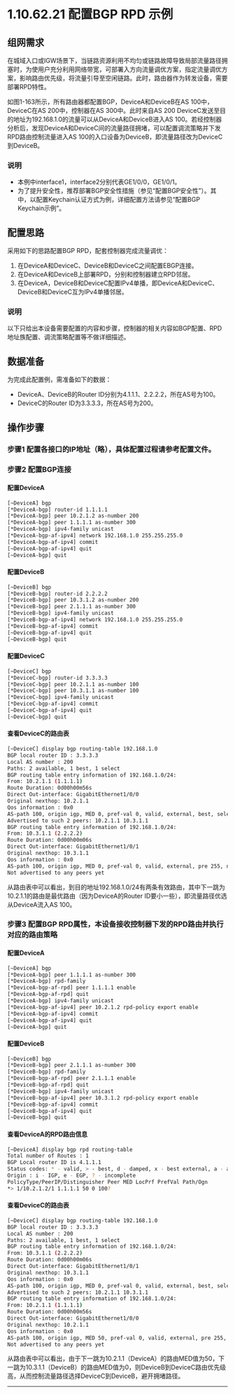 # 1.10.62.21 配置BGP RPD 示例

## 组网需求

在城域入口或IGW场景下，当链路资源利用不均匀或链路故障导致局部流量路径拥塞时，为使用户充分利用网络带宽，可部署入方向流量调优方案，指定流量调优方案，影响路由优先级，将流量引导至空闲链路。此时，路由器作为转发设备，需要部署RPD特性。

如图1-163所示，所有路由器都配置BGP，DeviceA和DeviceB在AS 100中，DeviceC在AS 200中，控制器在AS 300中。此时来自AS 200 DeviceC发送至目的地址为192.168.1.0的流量可以从DeviceA和DeviceB进入AS 100。若经控制器分析后，发现DeviceA和DeviceC间的流量路径拥堵，可以配置调流策略并下发RPD路由控制流量进入AS 100的入口设备为DeviceB，即流量路径改为DeviceC到DeviceB。

### 说明
- 本例中interface1，interface2分别代表GE1/0/0，GE1/0/1。
- 为了提升安全性，推荐部署BGP安全性措施（参见“配置BGP安全性”）。其中，以配置Keychain认证方式为例，详细配置方法请参见“配置BGP Keychain示例”。

## 配置思路

采用如下的思路配置BGP RPD，配套控制器完成流量调优：

1. 在DeviceA和DeviceC、DeviceB和DeviceC之间配置EBGP连接。
2. 在DeviceA和DeviceB上部署RPD，分别和控制器建立RPD邻居。
3. 在DeviceA，DeviceB和DeviceC配置IPv4单播，即DeviceA和DeviceC、DeviceB和DeviceC互为IPv4单播邻居。

### 说明
以下只给出本设备需要配置的内容和步骤，控制器的相关内容如BGP配置、RPD地址族配置、调流策略配置等不做详细描述。

## 数据准备

为完成此配置例，需准备如下的数据：

- DeviceA、DeviceB的Router ID分别为4.1.1.1、2.2.2.2，所在AS号为100。
- DeviceC的Router ID为3.3.3.3，所在AS号为200。

## 操作步骤

### 步骤1 配置各接口的IP地址（略），具体配置过程请参考配置文件。

### 步骤2 配置BGP连接

#### 配置DeviceA

```bash
[~DeviceA] bgp
[*DeviceA-bgp] router-id 1.1.1.1
[*DeviceA-bgp] peer 10.2.1.2 as-number 200
[*DeviceA-bgp] peer 1.1.1.1 as-number 300
[*DeviceA-bgp] ipv4-family unicast
[*DeviceA-bgp-af-ipv4] network 192.168.1.0 255.255.255.0
[*DeviceA-bgp-af-ipv4] commit
[~DeviceA-bgp-af-ipv4] quit
[~DeviceA-bgp] quit
```

#### 配置DeviceB

```bash
[~DeviceB] bgp
[*DeviceB-bgp] router-id 2.2.2.2
[*DeviceB-bgp] peer 10.3.1.2 as-number 200
[*DeviceB-bgp] peer 2.1.1.1 as-number 300
[*DeviceB-bgp] ipv4-family unicast
[*DeviceB-bgp-af-ipv4] network 192.168.1.0 255.255.255.0
[*DeviceB-bgp-af-ipv4] commit
[~DeviceB-bgp-af-ipv4] quit
[~DeviceB-bgp] quit
```

#### 配置DeviceC

```bash
[~DeviceC] bgp
[*DeviceC-bgp] router-id 3.3.3.3
[*DeviceC-bgp] peer 10.2.1.1 as-number 100
[*DeviceC-bgp] peer 10.3.1.1 as-number 100
[*DeviceC-bgp] ipv4-family unicast
[*DeviceC-bgp-af-ipv4] commit
[~DeviceC-bgp-af-ipv4] quit
[~DeviceC-bgp] quit
```

#### 查看DeviceC的路由表

```bash
[~DeviceC] display bgp routing-table 192.168.1.0
BGP local router ID : 3.3.3.3
Local AS number : 200
Paths: 2 available, 1 best, 1 select
BGP routing table entry information of 192.168.1.0/24:
From: 10.2.1.1 (1.1.1.1)
Route Duration: 0d00h00m56s
Direct Out-interface: GigabitEthernet1/0/0
Original nexthop: 10.2.1.1
Qos information : 0x0
AS-path 100, origin igp, MED 0, pref-val 0, valid, external, best, select, pre 255
Advertised to such 2 peers: 10.2.1.1 10.3.1.1
BGP routing table entry information of 192.168.1.0/24:
From: 10.3.1.1 (2.2.2.2)
Route Duration: 0d00h00m06s
Direct Out-interface: GigabitEthernet1/0/1
Original nexthop: 10.3.1.1
Qos information : 0x0
AS-path 100, origin igp, MED 0, pref-val 0, valid, external, pre 255, not preferred for router ID
Not advertised to any peers yet
```

从路由表中可以看出，到目的地址192.168.1.0/24有两条有效路由，其中下一跳为10.2.1.1的路由是最优路由（因为DeviceA的Router ID要小一些），即流量路径优选从DeviceA流入AS 100。

### 步骤3 配置BGP RPD属性，本设备接收控制器下发的RPD路由并执行对应的路由策略

#### 配置DeviceA

```bash
[~DeviceA] bgp
[*DeviceA-bgp] peer 1.1.1.1 as-number 300
[*DeviceA-bgp] rpd-family
[*DeviceA-bgp-af-rpd] peer 1.1.1.1 enable
[*DeviceA-bgp-af-rpd] quit
[*DeviceA-bgp] ipv4-family unicast
[*DeviceA-bgp-af-ipv4] peer 10.2.1.2 rpd-policy export enable
[*DeviceA-bgp-af-ipv4] commit
[~DeviceA-bgp-af-ipv4] quit
[~DeviceA-bgp] quit
```

#### 配置DeviceB

```bash
[~DeviceB] bgp
[*DeviceB-bgp] peer 2.1.1.1 as-number 300
[*DeviceB-bgp] rpd-family
[*DeviceB-bgp-af-rpd] peer 2.1.1.1 enable
[*DeviceB-bgp-af-rpd] quit
[*DeviceB-bgp] ipv4-family unicast
[*DeviceB-bgp-af-ipv4] peer 10.3.1.2 rpd-policy export enable
[*DeviceB-bgp-af-ipv4] commit
[~DeviceB-bgp-af-ipv4] quit
[~DeviceB-bgp] quit
```

#### 查看DeviceA的RPD路由信息

```bash
[~DeviceA] display bgp rpd routing-table
Total number of Routes : 1
BGP Local router ID is 4.1.1.1
Status codes: * - valid, > - best, d - damped, x - best external, a - add path, h - history, i - internal, s - suppressed, S - Stale
Origin : i - IGP, e - EGP, ? - incomplete
PolicyType/PeerIP/Distinguisher Peer MED LocPrf PrefVal Path/Ogn
*> 1/10.2.1.2/1 1.1.1.1 50 0 100?
```

#### 查看DeviceC的路由表

```bash
[~DeviceC] display bgp routing-table 192.168.1.0
BGP local router ID : 3.3.3.3
Local AS number : 200
Paths: 2 available, 1 best, 1 select
BGP routing table entry information of 192.168.1.0/24:
From: 10.3.1.1 (2.2.2.2)
Route Duration: 0d00h00m06s
Direct Out-interface: GigabitEthernet1/0/1
Original nexthop: 10.3.1.1
Qos information : 0x0
AS-path 100, origin igp, MED 0, pref-val 0, valid, external, best, select, pre 255
Advertised to such 2 peers: 10.2.1.1 10.3.1.1
BGP routing table entry information of 192.168.1.0/24:
From: 10.2.1.1 (1.1.1.1)
Route Duration: 0d00h00m56s
Direct Out-interface: GigabitEthernet1/0/0
Original nexthop: 10.2.1.1
Qos information : 0x0
AS-path 100, origin igp, MED 50, pref-val 0, valid, external, pre 255, not preferred for MED
Not advertised to any peers yet
```

从路由表中可以看出，由于下一跳为10.2.1.1（DeviceA）的路由MED值为50，下一跳为10.3.1.1（DeviceB）的路由MED值为0，则DeviceB到DeviceC路由优先级高，从而控制流量路径选择DeviceC到DeviceB，避开拥堵路径。

---